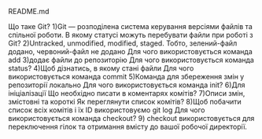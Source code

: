 README.md



Що таке Git?
1)Git — розподілена система керування версіями файлів та спільної роботи.
 В якому статусі можуть перебувати файли при роботі з Git? 
2)Untracked, unmodified, modified, staged. Тобто, зелений-файл додано, червоний-файл не додано
Для чого використовується  команда add
3)додає файли до репозиторію
Для чого використовується  команда status? 
4)Щоб дізнатись, в якому стані  файли
Для чого використовується  команда commit
5)Команда для збереження змін у репозиторії локально
Для чого використовується  команда init?
6)Для ініціалізації
Що необхідно писати в коментарях комітів? 
7)Описи змін, змістовні та короткі
Як переглянути список комітів?
8)Щоб побачити список всіх комітів і їх ID  використовуємо git log
Для чого використовується  команда checkout? 
9) checkout використовується для переключення гілок та отримання вмісту до вашої робочої директорії.
